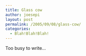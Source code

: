 ```yaml
---
title: Glass cow
author: joesepi
layout: post
permalink: /2005/09/08/glass-cow/
categories:
  - Blah!Blah!Blah!
---
```

Too busy to write&#8230;